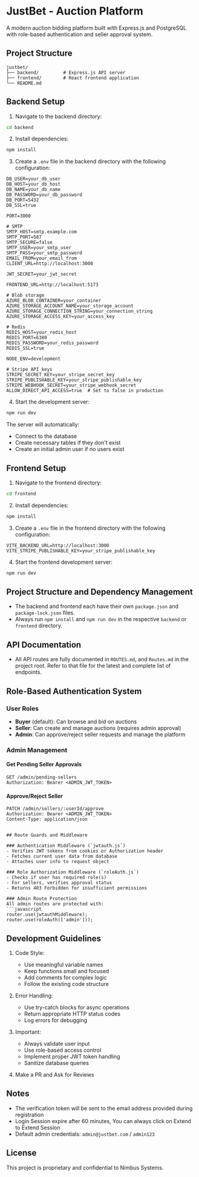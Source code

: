 # JustBet - Auction Platform

A modern auction bidding platform built with Express.js and PostgreSQL with role-based authentication and seller approval system.

## Project Structure

```
justbet/
├── backend/         # Express.js API server
├── frontend/        # React frontend application
└── README.md
```

## Backend Setup

1. Navigate to the backend directory:
```bash
cd backend
```

2. Install dependencies:
```bash
npm install
```

3. Create a `.env` file in the backend directory with the following configuration:
```env
DB_USER=your_db_user
DB_HOST=your_db_host
DB_NAME=your_db_name
DB_PASSWORD=your_db_password
DB_PORT=5432
DB_SSL=true

PORT=3000

# SMTP
SMTP_HOST=smtp.example.com
SMTP_PORT=587
SMTP_SECURE=false
SMTP_USER=your_smtp_user
SMTP_PASS=your_smtp_password
EMAIL_FROM=your_email_from
CLIENT_URL=http://localhost:3000

JWT_SECRET=your_jwt_secret

FRONTEND_URL=http://localhost:5173

# Blob storage
AZURE_BLOB_CONTAINER=your_container
AZURE_STORAGE_ACCOUNT_NAME=your_storage_account
AZURE_STORAGE_CONNECTION_STRING=your_connection_string
AZURE_STORAGE_ACCESS_KEY=your_access_key

# Redis
REDIS_HOST=your_redis_host
REDIS_PORT=6380
REDIS_PASSWORD=your_redis_password
REDIS_SSL=true

NODE_ENV=development

# Stripe API keys
STRIPE_SECRET_KEY=your_stripe_secret_key
STRIPE_PUBLISHABLE_KEY=your_stripe_publishable_key
STRIPE_WEBHOOK_SECRET=your_stripe_webhook_secret
ALLOW_DIRECT_API_ACCESS=true  # Set to false in production
```

4. Start the development server:
```bash
npm run dev
```

The server will automatically:
- Connect to the database
- Create necessary tables if they don't exist
- Create an initial admin user if no users exist

## Frontend Setup

1. Navigate to the frontend directory:
```bash
cd frontend
```

2. Install dependencies:
```bash
npm install
```

3. Create a `.env` file in the frontend directory with the following configuration:
```env
VITE_BACKEND_URL=http://localhost:3000
VITE_STRIPE_PUBLISHABLE_KEY=your_stripe_publishable_key
```

4. Start the frontend development server:
```bash
npm run dev
```

## Project Structure and Dependency Management

- The backend and frontend each have their own `package.json` and `package-lock.json` files.
- Always run `npm install` and `npm run dev` in the respective `backend` or `frontend` directory.

## API Documentation

- All API routes are fully documented in `ROUTES.md`, and `Routes.md` in the project root. Refer to that file for the latest and complete list of endpoints.

## Role-Based Authentication System

### User Roles
- **Buyer** (default): Can browse and bid on auctions
- **Seller**: Can create and manage auctions (requires admin approval)
- **Admin**: Can approve/reject seller requests and manage the platform

### Admin Management

#### Get Pending Seller Approvals
```http
GET /admin/pending-sellers
Authorization: Bearer <ADMIN_JWT_TOKEN>
```

#### Approve/Reject Seller
```http
PATCH /admin/sellers/:userId/approve
Authorization: Bearer <ADMIN_JWT_TOKEN>
Content-Type: application/json


## Route Guards and Middleware

### Authentication Middleware (`jwtauth.js`)
- Verifies JWT tokens from cookies or Authorization header
- Fetches current user data from database
- Attaches user info to request object

### Role Authorization Middleware (`roleAuth.js`)
- Checks if user has required role(s)
- For sellers, verifies approval status
- Returns 403 Forbidden for insufficient permissions

### Admin Route Protection
All admin routes are protected with:
```javascript
router.use(jwtauthMiddleware);
router.use(roleAuth(['admin']));
```

## Development Guidelines

1. Code Style:
   - Use meaningful variable names
   - Keep functions small and focused
   - Add comments for complex logic
   - Follow the existing code structure

2. Error Handling:
   - Use try-catch blocks for async operations
   - Return appropriate HTTP status codes
   - Log errors for debugging

3. Important:
   - Always validate user input
   - Use role-based access control
   - Implement proper JWT token handling
   - Sanitize database queries

4. Make a PR and Ask for Reviews

## Notes

- The verification token will be sent to the email address provided during registration
- Login Session expire after 60 minutes, You can always click on Extend to Extend Session
- Default admin credentials: `admin@justbet.com` / `admin123`

## License

This project is proprietary and confidential to Nimbus Systems.
